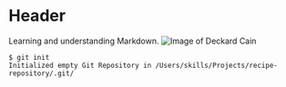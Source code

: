 # Header
Learning and understanding Markdown.
![Image of Deckard Cain](https://wallpaperaccess.com/full/1822197.jpg)
~~~
$ git init
Initialized empty Git Repository in /Users/skills/Projects/recipe-repository/.git/
~~~
